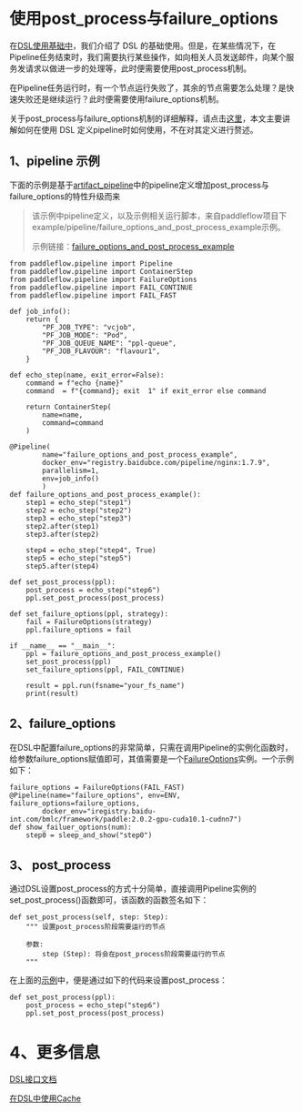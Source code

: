 # 使用post_process与failure_options
在[DSL使用基础中][DSL使用基础]，我们介绍了 DSL 的基础使用。但是，在某些情况下，在Pipeline任务结束时，我们需要执行某些操作，如向相关人员发送邮件，向某个服务发请求以做进一步的处理等，此时便需要使用post_process机制。

在Pipeline任务运行时，有一个节点运行失败了，其余的节点需要怎么处理？是快速失败还是继续运行？此时便需要使用failure_options机制。

关于post_process与failure_options机制的详细解释，请点击[这里][Post-Fail-ref]，本文主要讲解如何在使用 DSL 定义pipeline时如何使用，不在对其定义进行赘述。

## 1、pipeline 示例
下面的示例是基于[artifact_pipeline][artifact_pipeline]中的pipeline定义增加post_process与failure_options的特性升级而来
>该示例中pipeline定义，以及示例相关运行脚本，来自paddleflow项目下example/pipeline/failure_options_and_post_process_example示例。
>
>示例链接：[failure_options_and_post_process_example][failure_options_and_post_process_example]

```python3
from paddleflow.pipeline import Pipeline
from paddleflow.pipeline import ContainerStep
from paddleflow.pipeline import FailureOptions
from paddleflow.pipeline import FAIL_CONTINUE
from paddleflow.pipeline import FAIL_FAST

def job_info():
    return {
        "PF_JOB_TYPE": "vcjob",
        "PF_JOB_MODE": "Pod",
        "PF_JOB_QUEUE_NAME": "ppl-queue",
        "PF_JOB_FLAVOUR": "flavour1",
    }

def echo_step(name, exit_error=False):
    command = f"echo {name}"
    command  = f"{command}; exit  1" if exit_error else command

    return ContainerStep(
        name=name,
        command=command
    )

@Pipeline(
        name="failure_options_and_post_process_example",
        docker_env="registry.baidubce.com/pipeline/nginx:1.7.9",
        parallelism=1,
        env=job_info()
        )
def failure_options_and_post_process_example():
    step1 = echo_step("step1")
    step2 = echo_step("step2")
    step3 = echo_step("step3")
    step2.after(step1)
    step3.after(step2)

    step4 = echo_step("step4", True)
    step5 = echo_step("step5")
    step5.after(step4)

def set_post_process(ppl):
    post_process = echo_step("step6")
    ppl.set_post_process(post_process)

def set_failure_options(ppl, strategy):
    fail = FailureOptions(strategy)
    ppl.failure_options = fail

if __name__ == "__main__":
    ppl = failure_options_and_post_process_example()
    set_post_process(ppl)
    set_failure_options(ppl, FAIL_CONTINUE)
    
    result = ppl.run(fsname="your_fs_name")
    print(result)
```

## 2、failure_options
在DSL中配置failure_options的非常简单，只需在调用Pipeline的实例化函数时，给参数failure_options赋值即可，其值需要是一个[FailureOptions][FailureOptions]实例。一个示例如下：
```python3
failure_options = FailureOptions(FAIL_FAST)
@Pipeline(name="failure_options", env=ENV, failure_options=failure_options,
        docker_env="iregistry.baidu-int.com/bmlc/framework/paddle:2.0.2-gpu-cuda10.1-cudnn7")
def show_failuer_options(num):
    step0 = sleep_and_show("step0")
```

## 3、 post_process
通过DSL设置post_process的方式十分简单，直接调用Pipeline实例的set_post_process()函数即可，该函数的函数签名如下：
```python3
def set_post_process(self, step: Step):
    """ 设置post_process阶段需要运行的节点

    参数:
        step (Step): 将会在post_process阶段需要运行的节点 
    """
```

在上面的[示例](#1pipeline-示例)中，便是通过如下的代码来设置post_process：
```python3
def set_post_process(ppl):
    post_process = echo_step("step6")
    ppl.set_post_process(post_process)
```

# 4、更多信息
[DSL接口文档][DSL接口文档]

[在DSL中使用Cache][DSL-Cache]

[DSL使用基础]: /docs/zh_cn/reference/pipeline/dsl_definition/1_pipeline_basic.md
[FailureOptions]: /docs/zh_cn/reference/sdk_reference/pipeline_dsl_reference.md#FailureOptions
[DSL接口文档]: /docs/zh_cn/reference/sdk_reference/pipeline_dsl_reference.md
[在DSL中使用Cache]: /docs/zh_cn/reference/pipeline/dsl_definition/3_cache.md
[artifact_pipeline]: /docs/zh_cn/reference/pipeline/dsl_definition/2_artifact.md
[Post-Fail-ref]: /docs/zh_cn/reference/pipeline/yaml_definition/4_failure_option_and_postprocess.md
[failure_options_and_post_process_example]: /example/pipeline/failure_options_and_post_process_example
[DSL-Cache]: /docs/zh_cn/reference/pipeline/dsl_definition/3_cache.md
